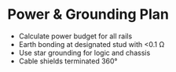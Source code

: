 # Power & Grounding Plan

- Calculate power budget for all rails
- Earth bonding at designated stud with <0.1 Ω
- Use star grounding for logic and chassis
- Cable shields terminated 360°
